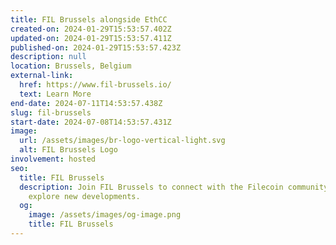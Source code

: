 ```yaml
---
title: FIL Brussels alongside EthCC
created-on: 2024-01-29T15:53:57.402Z
updated-on: 2024-01-29T15:53:57.411Z
published-on: 2024-01-29T15:53:57.423Z
description: null
location: Brussels, Belgium
external-link:
  href: https://www.fil-brussels.io/
  text: Learn More
end-date: 2024-07-11T14:53:57.438Z
slug: fil-brussels
start-date: 2024-07-08T14:53:57.431Z
image:
  url: /assets/images/br-logo-vertical-light.svg
  alt: FIL Brussels Logo
involvement: hosted
seo:
  title: FIL Brussels
  description: Join FIL Brussels to connect with the Filecoin community and
    explore new developments.
  og:
    image: /assets/images/og-image.png
    title: FIL Brussels
---
```


